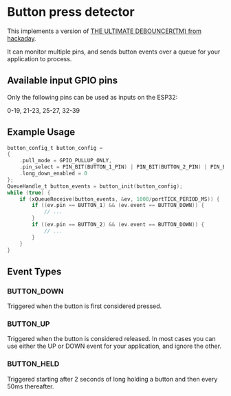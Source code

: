 # Button press detector

This implements a version of [THE ULTIMATE DEBOUNCER(TM) from hackaday](https://hackaday.com/2015/12/10/embed-with-elliot-debounce-your-noisy-buttons-part-ii/
).

It can monitor multiple pins, and sends button events over a queue for your application to process.

## Available input GPIO pins

Only the following pins can be used as inputs on the ESP32:

0-19, 21-23, 25-27, 32-39


## Example Usage

```c
button_config_t button_config = 
{
    .pull_mode = GPIO_PULLUP_ONLY,
    .pin_select = PIN_BIT(BUTTON_1_PIN) | PIN_BIT(BUTTON_2_PIN) | PIN_BIT(BUTTON_3_PIN) | PIN_BIT(BUTTON_4_PIN),
    .long_down_enabled = 0
};
QueueHandle_t button_events = button_init(button_config);
while (true) {
    if (xQueueReceive(button_events, &ev, 1000/portTICK_PERIOD_MS)) {
        if ((ev.pin == BUTTON_1) && (ev.event == BUTTON_DOWN)) {
            // ...
        }
        if ((ev.pin == BUTTON_2) && (ev.event == BUTTON_DOWN)) {
            // ...
        }
    }
}
```

## Event Types

### BUTTON_DOWN

Triggered when the button is first considered pressed.

### BUTTON_UP

Triggered when the button is considered released. In most cases you can use either the UP or DOWN event for your application, and ignore the other.

### BUTTON_HELD

Triggered starting after 2 seconds of long holding a button and then every 50ms thereafter.
